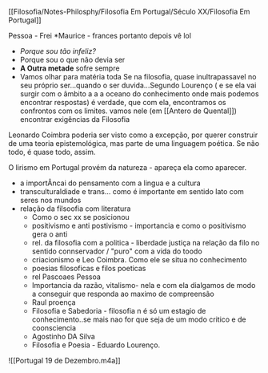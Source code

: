[[Filosofia/Notes-Philosphy/Filosofia Em Portugal/Século XX/Filosofia Em Portugal]]

Pessoa - Frei *Maurice - frances portanto depois vê lol

- *Porque sou tão infeliz?* 
- Porque sou o que não devia ser
- __A Outra metade__ sofre sempre
- Vamos olhar para matéria toda
Se na filosofia, quase inultrapassavel no seu próprio ser...quando o ser duvida...Segundo Lourenço ( e se ela vai surgir com o âmbito a a a oceano do conhecimento onde mais podemos encontrar respostas) é verdade, que com ela, encontramos os confrontos com os limites.
vamos nele (em [[Antero de Quental]]) encontrar exigências da Filosofia

Leonardo Coimbra poderia ser visto como a excepção, por querer construir de uma teoria epistemológica, mas parte de uma linguagem poética.
Se não todo, é quase todo, assim.

O lirismo em Portugal provém da natureza - apareça ela como aparecer.


- a importÂncai do pensamento com a lingua e a cultura
- transculturaldiade e trans... como é importante em sentido lato com seres nos mundos
- relação da filsoofia com literatura
	- Como o sec xx se posicionou
	- positivismo e anti postivismo - importancia e como o positivismo gera o anti
	- rel. da filosofia com a politica - liberdade justiça na relação da filo no sentido connservador / "puro" com a vida do toodo
	- criacionismo e Leo Coimbra. Como ele se situa no conhecimento
	- poesias filosoficas e filos poeticas
	- rel Pascoaes Pessoa
	- Importancia da razão, vitalismo- nela e com ela dialgamos de modo a conseguir que responda ao maximo de compreensão
	- Raul proença
	- Filosofia e Sabedoria - filosofia n é só um estagio de conhecimento..se mais nao for que seja de um modo critico e de coonsciencia
	- Agostinho DA Silva
	- Filosofia e Poesia - Eduardo Lourenço.

![[Portugal 19 de Dezembro.m4a]]
